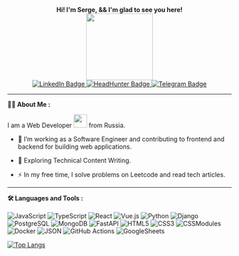 <div align="center">
  <b>Hi! I'm Serge, && I'm glad to see you here!</b>
  <br>
  <img src="https://media.giphy.com/media/1sgetPM00wWqJpVUTl/giphy.gif" width="150"/>
  <br>
  <a href="https://www.linkedin.com/in/varaeff/">
    <img src="https://img.shields.io/badge/LinkedIn-blue?style=for-the-badge&logo=linkedin&logoColor=white" alt="LinkedIn Badge"/>
  </a>
  <a href="https://hh.ru/resume/e9290c16ff008505e80039ed1f736563726574">
    <img src="https://img.shields.io/badge/HeadHunter-red?style=for-the-badge" alt="HeadHunter Badge"/>
  </a>
  <a href="https://t.me/varaeff">
    <img src="https://img.shields.io/badge/Telegram-blue?style=for-the-badge&logo=telegram&logoColor=white" alt="Telegram Badge"/>
  </a>
  <br>
  <img src="https://komarev.com/ghpvc/?username=varaeff&style=flat-square&color=blue" alt=""/>
</div>

---

<b>:man_technologist: About Me :</b>
<p>I am a Web Developer <img src="https://media.giphy.com/media/WUlplcMpOCEmTGBtBW/giphy.gif" width="30"> from Russia.</p>

- :telescope: I’m working as a Software Engineer and contributing to frontend and backend for building web applications.

- :seedling: Exploring Technical Content Writing.

- :zap: In my free time, I solve problems on Leetcode and read tech articles.

---

<b>:hammer_and_wrench: Languages and Tools :</b>
<br><br>
![JavaScript](https://img.shields.io/badge/JavaScript-F7DF1E?style=for-the-badge&logo=javascript&logoColor=black)
![TypeScript](https://img.shields.io/badge/TypeSctipt-316192?style=for-the-badge&logo=typescript&logoColor=white)
![React](https://img.shields.io/badge/react-%2320232a.svg?style=for-the-badge&logo=react&logoColor=%2361DAFB)
![Vue.js](https://img.shields.io/badge/Vue.js-green?style=for-the-badge&logo=vuedotjs&logoColor=white)
![Python](https://img.shields.io/badge/Python-gray?style=for-the-badge&logo=python&logoColor=white)
![Django](https://img.shields.io/badge/Django-black?style=for-the-badge&logo=django&logoColor=white)
![PostgreSQL](https://img.shields.io/badge/PostgreSQL-%23E0234E.svg?style=for-the-badge&logo=postgresql&logoColor=white)
![MongoDB](https://img.shields.io/badge/MongoDB-black?style=for-the-badge&logo=mongodb&logoColor=green)
![FastAPI](https://img.shields.io/badge/FastAPI-%2338B2AC.svg?style=for-the-badge&logo=fastapi&logoColor=white)
![HTML5](https://img.shields.io/badge/HTML5-red?style=for-the-badge&logo=html5&logoColor=white)
![CSS3](https://img.shields.io/badge/CSS3-%238DD6F9.svg?style=for-the-badge&logo=css3&logoColor=black)
![CSSModules](https://img.shields.io/badge/CSSModules-%23646CFF.svg?style=for-the-badge&logo=cssmodules&logoColor=white)
![Docker](https://img.shields.io/badge/Docker-316192?style=for-the-badge&logo=docker&logoColor=white)
![JSON](https://img.shields.io/badge/JSON-000000.svg?style=for-the-badge&logo=json&logoColor=white)
![GitHub Actions](https://img.shields.io/badge/github%20actions-%232671E5.svg?style=for-the-badge&logo=githubactions&logoColor=white)
![GoogleSheets](https://img.shields.io/badge/GoogleSheets-%233472AC.svg?style=for-the-badge&logo=googlesheets&logoColor=white)

[![Top Langs](https://github-readme-stats.vercel.app/api/top-langs/?username=varaeff&layout=compact&theme=vision-friendly-dark)](https://github.com/anuraghazra/github-readme-stats)
